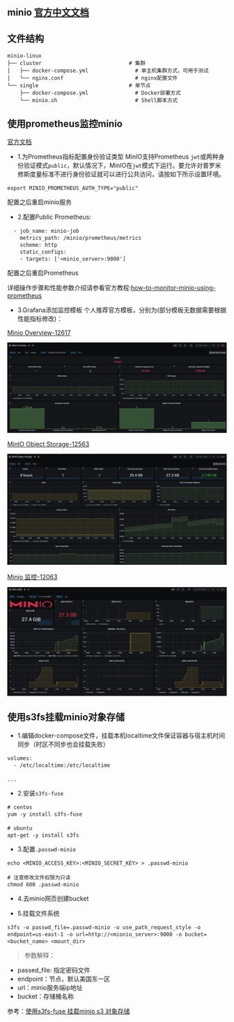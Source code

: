 ## minio [官方中文文档](https://docs.minio.io/cn/)

## 文件结构
```
minio-linux                                 
├── cluster                            # 集群
│   ├── docker-compose.yml               # 单主机集群方式，可用于测试
│   └── nginx.conf                       # nginx配置文件
└── single                             # 单节点
    ├── docker-compose.yml               # Docker部署方式
    └── minio.sh                         # Shell脚本方式
```

## 使用prometheus监控minio
[官方文档](https://docs.minio.io/docs/how-to-monitor-minio-using-prometheus.html)

- 1.为Prometheus指标配置身份验证类型
MinIO支持Prometheus `jwt`或两种身份验证模式`public`，默认情况下，MinIO在`jwt`模式下运行。要允许对普罗米修斯度量标准不进行身份验证就可以进行公共访问，请按如下所示设置环境。
```
export MINIO_PROMETHEUS_AUTH_TYPE="public"
```
配置之后重启minio服务

- 2.配置Public Prometheus:
```
  - job_name: minio-job
    metrics_path: /minio/prometheus/metrics
    scheme: http
    static_configs:
    - targets: ['<minio_server>:9000']
```
配置之后重启Prometheus

详细操作步骤和性能参数介绍请参看官方教程:[how-to-monitor-minio-using-prometheus](https://docs.minio.io/docs/how-to-monitor-minio-using-prometheus.html)

- 3.Grafana添加监控模板
个人推荐官方模板，分别为(部分模板无数据需要根据性能指标修改)：

[Minio Overview-12617](https://grafana.com/grafana/dashboards/12617)

![image.png](images/1.png)

[MinIO Object Storage-12563](https://grafana.com/grafana/dashboards/12563/reviews)

![image.png](images/2.png)

[Minio 监控-12063](https://grafana.com/grafana/dashboards/12063)

![image.png](images/3.png)

## 使用s3fs挂载minio对象存储

- 1.编辑docker-compose文件，挂载本机localtime文件保证容器与宿主机时间同步（时区不同步也会挂载失败）
```
volumes:
  - /etc/localtime:/etc/localtime

...
```

- 2.安装`s3fs-fuse`
```
# centos
yum -y install s3fs-fuse

# ubuntu
apt-get -y install s3fs
```

- 3.配置`.passwd-minio`
```
echo <MINIO_ACCESS_KEY>:<MINIO_SECRET_KEY> > .passwd-minio

# 注意修改文件权限为只读
chmod 600 .passwd-minio
```

- 4.去minio网页创建bucket

- 5.挂载文件系统
```
s3fs -o passwd_file=.passwd-minio -o use_path_request_style -o endpoint=us-east-1 -o url=http://<mionio_server>:9000 -o bucket=<bucket_name> <mount_dir>
```

> 参数解释：
- passed_file: 指定密码文件
- endpoint：节点，默认美国东一区
- url：minio服务端ip地址
- bucket：存储桶名称

参考：[使用s3fs-fuse 挂载minio s3 对象存储](https://www.cnblogs.com/rongfengliang/p/10790072.html)
